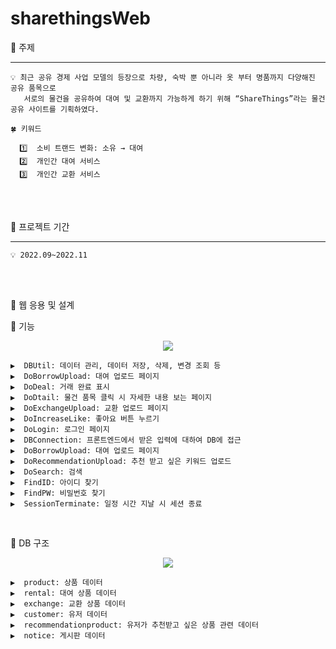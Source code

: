# sharethingsWeb

📝 주제 

---

~~~
💡 최근 공유 경제 사업 모델의 등장으로 차량, 숙박 뿐 아니라 옷 부터 명품까지 다양해진 공유 품목으로 
   서로의 물건을 공유하여 대여 및 교환까지 가능하게 하기 위해 “ShareThings”라는 물건공유 사이트를 기획하였다.
~~~
~~~
🍀 키워드 

  1️⃣  소비 트랜드 변화: 소유 → 대여
  2️⃣  개인간 대여 서비스
  3️⃣  개인간 교환 서비스
~~~
<br/>
<br/>


📝 프로젝트 기간

---

~~~
💡 2022.09~2022.11
~~~

<br/>
<br/>

📝 웹 응용 및 설계

💙 기능

<p align="center">
   <img src="https://user-images.githubusercontent.com/59546979/173134248-7e15e64f-ca56-40df-8350-857ee1e764e6.png"/>
</p>
                                                                                                                   
```
▶  DBUtil: 데이터 관리, 데이터 저장, 삭제, 변경 조회 등
▶  DoBorrowUpload: 대여 업로드 페이지
▶  DoDeal: 거래 완료 표시
▶  DoDtail: 물건 품목 클릭 시 자세한 내용 보는 페이지
▶  DoExchangeUpload: 교환 업로드 페이지
▶  DoIncreaseLike: 좋아요 버튼 누르기
▶  DoLogin: 로그인 페이지
▶  DBConnection: 프론트엔드에서 받은 입력에 대하여 DB에 접근
▶  DoBorrowUpload: 대여 업로드 페이지
▶  DoRecommendationUpload: 추천 받고 싶은 키워드 업로드
▶  DoSearch: 검색
▶  FindID: 아이디 찾기
▶  FindPW: 비밀번호 찾기
▶  SessionTerminate: 일정 시간 지날 시 세션 종료
```
<br/>


💙 DB 구조

<p align="center">
   <img src="https://user-images.githubusercontent.com/59546979/173134243-bbe03c23-7eac-4c94-b5a3-e4da099a66cb.png"/>
</p>

```
▶  product: 상품 데이터
▶  rental: 대여 상품 데이터
▶  exchange: 교환 상품 데이터
▶  customer: 유저 데이터
▶  recommendationproduct: 유저가 추천받고 싶은 상품 관련 데이터
▶  notice: 게시판 데이터
```
<br/>
